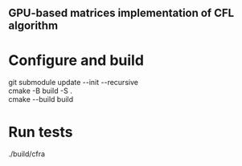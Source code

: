 ## GPU-based matrices implementation of CFL algorithm

# Configure and build
git submodule update --init --recursive  \
cmake -B build -S . \
cmake --build build

# Run tests
./build/cfra
